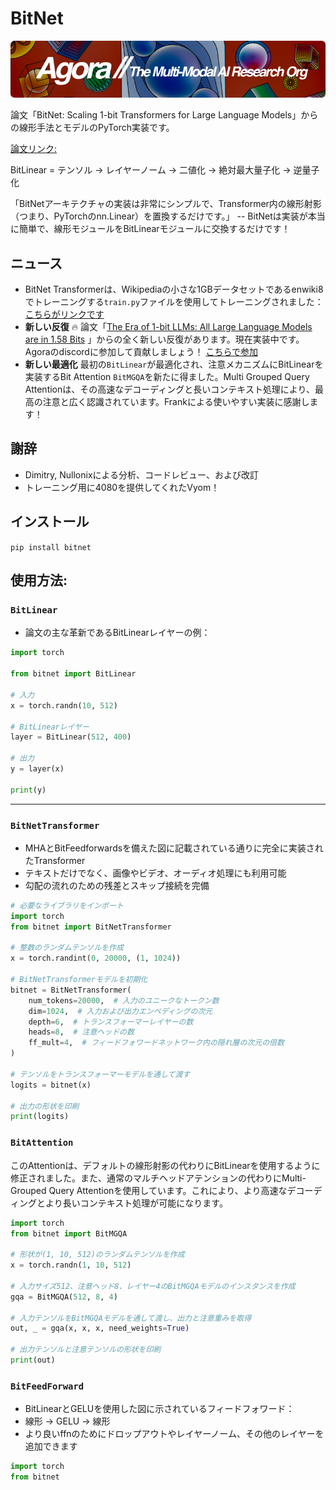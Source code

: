 # BitNet

[![Multi-Modality](agorabanner.png)](https://discord.gg/qUtxnK2NMf)

論文「BitNet: Scaling 1-bit Transformers for Large Language Models」からの線形手法とモデルのPyTorch実装です。

[論文リンク:](https://arxiv.org/pdf/2310.11453.pdf) 

BitLinear = テンソル -> レイヤーノーム -> 二値化 -> 絶対最大量子化 -> 逆量子化

「BitNetアーキテクチャの実装は非常にシンプルで、Transformer内の線形射影（つまり、PyTorchのnn.Linear）を置換するだけです。」 -- BitNetは実装が本当に簡単で、線形モジュールをBitLinearモジュールに交換するだけです！
## **ニュース**  
- BitNet Transformerは、Wikipediaの小さな1GBデータセットであるenwiki8でトレーニングする`train.py`ファイルを使用してトレーニングされました：[こちらがリンクです](https://drive.google.com/file/d/1gBuZRFBqMV3cVD902LXA_hmZl4e0dLyY/view) 
- **新しい反復**  🔥 論文「[The Era of 1-bit LLMs: All Large Language Models are in 1.58 Bits](https://arxiv.org/abs/2402.17764) 」からの全く新しい反復があります。現在実装中です。Agoraのdiscordに参加して貢献しましょう！ [こちらで参加](https://discord.gg/hFzevCjG8c) 
- **新しい最適化**  最初の`BitLinear`が最適化され、注意メカニズムにBitLinearを実装するBit Attention `BitMGQA`を新たに得ました。Multi Grouped Query Attentionは、その高速なデコーディングと長いコンテキスト処理により、最高の注意と広く認識されています。Frankによる使いやすい実装に感謝します！
## 謝辞
- Dimitry, Nullonixによる分析、コードレビュー、および改訂
- トレーニング用に4080を提供してくれたVyom！
## インストール

`pip install bitnet`
## 使用方法:
### `BitLinear`
- 論文の主な革新であるBitLinearレイヤーの例：

```python
import torch

from bitnet import BitLinear

# 入力
x = torch.randn(10, 512)

# BitLinearレイヤー
layer = BitLinear(512, 400)

# 出力
y = layer(x)

print(y)
```

---
### `BitNetTransformer`
- MHAとBitFeedforwardsを備えた図に記載されている通りに完全に実装されたTransformer
- テキストだけでなく、画像やビデオ、オーディオ処理にも利用可能
- 勾配の流れのための残差とスキップ接続を完備

```python
# 必要なライブラリをインポート
import torch
from bitnet import BitNetTransformer

# 整数のランダムテンソルを作成
x = torch.randint(0, 20000, (1, 1024))

# BitNetTransformerモデルを初期化
bitnet = BitNetTransformer(
    num_tokens=20000,  # 入力のユニークなトークン数
    dim=1024,  # 入力および出力エンベディングの次元
    depth=6,  # トランスフォーマーレイヤーの数
    heads=8,  # 注意ヘッドの数
    ff_mult=4,  # フィードフォワードネットワーク内の隠れ層の次元の倍数
)

# テンソルをトランスフォーマーモデルを通して渡す
logits = bitnet(x)

# 出力の形状を印刷
print(logits)
```


### `BitAttention`

このAttentionは、デフォルトの線形射影の代わりにBitLinearを使用するように修正されました。また、通常のマルチヘッドアテンションの代わりにMulti-Grouped Query Attentionを使用しています。これにより、より高速なデコーディングとより長いコンテキスト処理が可能になります。

```python
import torch
from bitnet import BitMGQA

# 形状が(1, 10, 512)のランダムテンソルを作成
x = torch.randn(1, 10, 512)

# 入力サイズ512、注意ヘッド8、レイヤー4のBitMGQAモデルのインスタンスを作成
gqa = BitMGQA(512, 8, 4)

# 入力テンソルをBitMGQAモデルを通して渡し、出力と注意重みを取得
out, _ = gqa(x, x, x, need_weights=True)

# 出力テンソルと注意テンソルの形状を印刷
print(out)
```


### `BitFeedForward`
- BitLinearとGELUを使用した図に示されているフィードフォワード：
- 線形 -> GELU -> 線形
- より良いffnのためにドロップアウトやレイヤーノーム、その他のレイヤーを追加できます

```python
import torch
from bitnet
```
